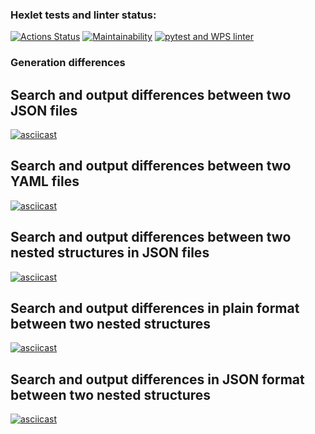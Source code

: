 ### Hexlet tests and linter status:
[![Actions Status](https://github.com/twistby/python-project-lvl2/workflows/hexlet-check/badge.svg)](https://github.com/twistby/python-project-lvl2/actions) [![Maintainability](https://api.codeclimate.com/v1/badges/96bd75330e205b35189c/maintainability)](https://codeclimate.com/github/twistby/python-project-lvl2/maintainability) [![pytest and WPS linter](https://github.com/twistby/python-project-lvl2/actions/workflows/test-linter-check.yml/badge.svg)](https://github.com/twistby/python-project-lvl2/actions/workflows/test-linter-check.yml)

### Generation differences
## Search and output differences between two JSON files
[![asciicast](https://asciinema.org/a/j2RCG7THGMm62WKWqIADaNR20.svg)](https://asciinema.org/a/j2RCG7THGMm62WKWqIADaNR20)

## Search and output differences between two YAML files
[![asciicast](https://asciinema.org/a/N0vX4Bh0L82jhVvk0pM9pUrAv.svg)](https://asciinema.org/a/N0vX4Bh0L82jhVvk0pM9pUrAv)

## Search and output differences between two nested structures in JSON files
[![asciicast](https://asciinema.org/a/EvarDEv2NooZsAhJeX6zun2FF.svg)](https://asciinema.org/a/EvarDEv2NooZsAhJeX6zun2FF)

## Search and output differences in plain format between two nested structures
[![asciicast](https://asciinema.org/a/5TsLzXnab8P5kXoz9GWES6wMl.svg)](https://asciinema.org/a/5TsLzXnab8P5kXoz9GWES6wMl)

## Search and output differences in JSON format between two nested structures
[![asciicast](https://asciinema.org/a/kk07hI7lSng5uLjgCKwf1vqLY.svg)](https://asciinema.org/a/kk07hI7lSng5uLjgCKwf1vqLY)